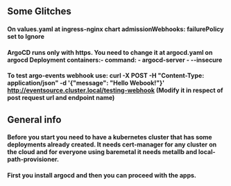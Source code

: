 ## Some Glitches
#### On values.yaml at ingress-nginx chart admissionWebhooks: failurePolicy set to Ignore
#### ArgoCD runs only with https. You need to change it at argocd.yaml on argocd Deployment containers:- command: - argocd-server - --insecure
#### To test argo-events webhook use: curl -X POST -H "Content-Type: application/json" -d '{"message": "Hello Webook!"}' http://eventsource.cluster.local/testing-webhook (Modify it in respect of post request url and endpoint name)

## General info
#### Before you start you need to have a kubernetes cluster that has some deployments already created. It needs cert-manager for any cluster on the cloud and for everyone using baremetal it needs metallb and local-path-provisioner.
#### First you install argocd and then you can proceed with the apps.

